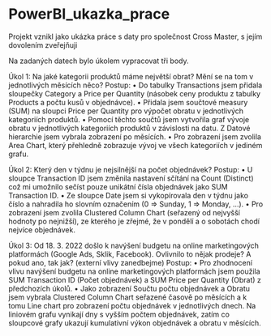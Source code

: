 # PowerBI_ukazka_prace
Projekt vznikl jako ukázka práce s daty pro společnost Cross Master, s jejím dovolením zveřejňuji


Na zadaných datech bylo úkolem vypracovat tři body.

   Úkol 1: 
	Na jaké kategorii produktů máme největší obrat? Mění se na tom v jednotlivých 	měsících něco?
Postup: 
    • Do tabulky Transactions jsem přidala sloupečky Category a Price per Quantity (násobek ceny produktu z tabulky Products a počtu kusů v objednávce). 
    • Přidala jsem součtové measury (SUM) na sloupci Price per Quantity pro výpočet obratu v jednotlivých kategoriích produktů.
    • Pomocí těchto součtů jsem vytvořila graf vývoje obratu v jednotlivých kategoriích produktů v závislosti na datu. Z Datové hierarchie jsem vybrala zobrazení po měsících.
    • Pro zobrazení jsem zvolila Area Chart, který přehledně zobrazuje vývoj ve všech kategoriích v jediném grafu.
       
Úkol 2:
	Který den v týdnu je nejsilnější na počet objednávek?
Postup:
    • U sloupce Transaction ID jsem změnila nastavení sčítání na Count (Distinct) což mi umožnilo sečíst pouze unikátní čísla objednávek jako SUM Transaction ID. 
    • Ze sloupce Date jsem si vykopírovala den v týdnu jako číslo a nahradila ho slovním označením (0 => Sunday, 1 => Monday, ...).
    • Pro zobrazení jsem zvolila Clustered Column Chart (seřazený od nejvyšší hodnoty po nejnižší), ze kterého je zřejmé, že v pondělí a o sobotách chodí nejvíce objednávek.

Úkol 3:
	Od 18. 3. 2022 došlo k navýšení budgetu na online marketingových platformách 	(Google Ads, Sklik, Facebook). Ovlivnilo to nějak prodeje? A pokud ano, tak jak? 	(externí vlivy zanedbejme)
Postup:
    • Pro zhodnocení vlivu navýšení budgetu na online marketingových platformách jsem použila SUM Transaction ID (Počet objednávek) a SUM Price per Quantity (Obrat) z předchozích úkolů.
    • Jako zobrazení Součtu počtu objednávek a Obratu jsem vybrala Clustered Column Chart seřazené časově po měsících a k tomu Line chart pro zobrazení počtu objednávek v jednotlivých dnech. Na liniovém grafu vynikají dny s vyšším počtem objednávek, zatím co sloupcové grafy ukazují kumulativní výkon objednávek a obratu v měsících.
